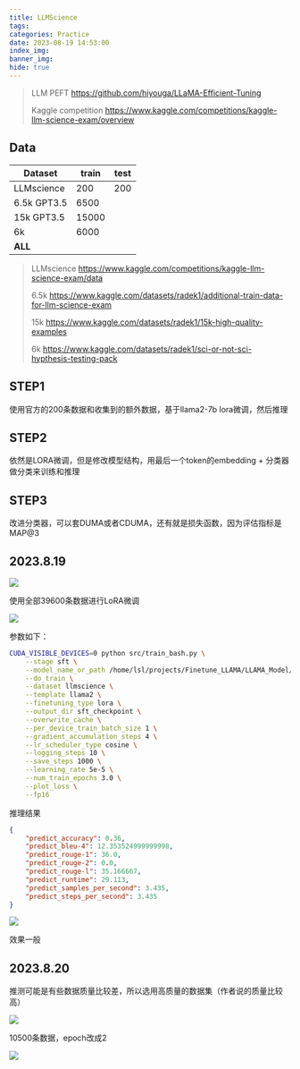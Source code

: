 ```yaml
---
title: LLMScience
tags: 
categories: Practice
date: 2023-08-19 14:53:00
index_img: 
banner_img: 
hide: true
---
```




> LLM PEFT https://github.com/hiyouga/LLaMA-Efficient-Tuning
>
> Kaggle competition https://www.kaggle.com/competitions/kaggle-llm-science-exam/overview



## Data

| Dataset     | train | test |
| ----------- | ----- | ---- |
| LLMscience  | 200   | 200  |
| 6.5k GPT3.5 | 6500  |      |
| 15k GPT3.5  | 15000 |      |
| 6k          | 6000  |      |
| **ALL**     |       |      |

> LLMscience https://www.kaggle.com/competitions/kaggle-llm-science-exam/data
>
> 6.5k https://www.kaggle.com/datasets/radek1/additional-train-data-for-llm-science-exam
>
> 15k https://www.kaggle.com/datasets/radek1/15k-high-quality-examples 
>
> 6k https://www.kaggle.com/datasets/radek1/sci-or-not-sci-hypthesis-testing-pack



## STEP1

使用官方的200条数据和收集到的额外数据，基于llama2-7b lora微调，然后推理



## STEP2

依然是LORA微调，但是修改模型结构，用最后一个token的embedding + 分类器做分类来训练和推理



## STEP3

改进分类器，可以套DUMA或者CDUMA，还有就是损失函数，因为评估指标是MAP@3



## 2023.8.19

![](http://longls777.oss-cn-beijing.aliyuncs.com/img/image-20230820163347651.png)

使用全部39600条数据进行LoRA微调

![](http://longls777.oss-cn-beijing.aliyuncs.com/img/image-20230819164406358.png)

参数如下：

```sh
CUDA_VISIBLE_DEVICES=0 python src/train_bash.py \
    --stage sft \
    --model_name_or_path /home/lsl/projects/Finetune_LLAMA/LLAMA_Model/llama-2-7b-chat-hf \
    --do_train \
    --dataset llmscience \
    --template llama2 \
    --finetuning_type lora \
    --output_dir sft_checkpoint \
    --overwrite_cache \
    --per_device_train_batch_size 1 \
    --gradient_accumulation_steps 4 \
    --lr_scheduler_type cosine \
    --logging_steps 10 \
    --save_steps 1000 \
    --learning_rate 5e-5 \
    --num_train_epochs 3.0 \
    --plot_loss \
    --fp16
```

推理结果

```json
{
    "predict_accuracy": 0.36,
    "predict_bleu-4": 12.353524999999998,
    "predict_rouge-1": 36.0,
    "predict_rouge-2": 0.0,
    "predict_rouge-l": 35.166667,
    "predict_runtime": 29.113,
    "predict_samples_per_second": 3.435,
    "predict_steps_per_second": 3.435
}
```

![](http://longls777.oss-cn-beijing.aliyuncs.com/img/training_loss1.png)

效果一般

## 2023.8.20

推测可能是有些数据质量比较差，所以选用高质量的数据集（作者说的质量比较高）

![](http://longls777.oss-cn-beijing.aliyuncs.com/img/image-20230820163801773.png)

10500条数据，epoch改成2

![](http://longls777.oss-cn-beijing.aliyuncs.com/img/image-20230820163856986.png)

